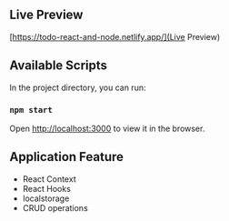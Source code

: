 ## Live Preview

[https://todo-react-and-node.netlify.app/](Live Preview)

## Available Scripts

In the project directory, you can run:

### `npm start`

Open [http://localhost:3000](http://localhost:3000) to view it in the browser.

## Application Feature

  - React Context
  - React Hooks
  - localstorage
  - CRUD operations